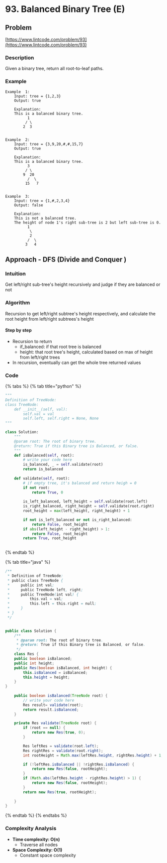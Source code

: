 # 93. Balanced Binary Tree \(E\)

## Problem

[https://www.lintcode.com/problem/93](https://www.lintcode.com/problem/93)

### Description

Given a binary tree, return all root-to-leaf paths.

### Example

```text
Example  1:
	Input: tree = {1,2,3}
	Output: true
	
	Explanation:
	This is a balanced binary tree.
		  1  
		 / \                
		2  3

	
Example  2:
	Input: tree = {3,9,20,#,#,15,7}
	Output: true
	
	Explanation:
	This is a balanced binary tree.
		  3  
		 / \                
		9  20                
		  /  \                
		 15   7 

	
Example  3:
	Input: tree = {1,#,2,3,4}
	Output: false
	
	Explanation:
	This is not a balanced tree. 
	The height of node 1's right sub-tree is 2 but left sub-tree is 0.
		  1  
		   \                
		   2                
		  /  \                
		 3   4
```

## Approach - DFS \(Divide and Conquer \)

### Intuition

Get left/right sub-tree's height recursively and judge if they are balanced or not

### Algorithm

Recursion to get left/right subtree's height respectively, and calculate the root height from left/right subtrees's height

#### Step by step 

* Recursion to return 
  * if\_balanced: if that root tree is balanced
  * height: that root tree's height, calculated based on max of height from left/right trees
* In recursion, eventually can get the whole tree returned values

### Code

{% tabs %}
{% tab title="python" %}
```python
"""
Definition of TreeNode:
class TreeNode:
    def __init__(self, val):
        self.val = val
        self.left, self.right = None, None
"""

class Solution:
    """
    @param root: The root of binary tree.
    @return: True if this Binary tree is Balanced, or false.
    """
    def isBalanced(self, root):
        # write your code here
        is_balanced, _ = self.validate(root)
        return is_balanced
    
    def validate(self, root):
        # if empty tree, it's balanced and return heigh = 0
        if not root:
            return True, 0
        
        is_left_balanced, left_height = self.validate(root.left)
        is_right_balanced, right_height = self.validate(root.right)
        root_height = max(left_height, right_height) + 1

        if not is_left_balanced or not is_right_balanced: 
            return False, root_height
        if abs(left_height - right_height) > 1:
            return False, root_height
        return True, root_height
        

```
{% endtab %}

{% tab title="java" %}
```java
/**
 * Definition of TreeNode:
 * public class TreeNode {
 *     public int val;
 *     public TreeNode left, right;
 *     public TreeNode(int val) {
 *         this.val = val;
 *         this.left = this.right = null;
 *     }
 * }
 */


public class Solution {
    /**
     * @param root: The root of binary tree.
     * @return: True if this Binary tree is Balanced, or false.
     */
    class Res {
    public boolean isBalanced;
    public int height;
    public Res(boolean isBalanced, int height) {
        this.isBalanced = isBalanced;
        this.height = height;
    }
}
    
    public boolean isBalanced(TreeNode root) {
        // write your code here
        Res result= validate(root);
        return result.isBalanced;
    }

    private Res validate(TreeNode root) {
        if (root == null) {
            return new Res(true, 0);
        }

        Res leftRes = validate(root.left);
        Res rightRes = validate(root.right);
        int rootHeight = Math.max(leftRes.height, rightRes.height) + 1;

        if (!leftRes.isBalanced || !rightRes.isBalanced) {
            return new Res(false, rootHeight);
        }
        if (Math.abs(leftRes.height - rightRes.height) > 1) {
            return new Res(false, rootHeight);
        }
        return new Res(true, rootHeight);
        
    }
}
```
{% endtab %}
{% endtabs %}

### Complexity Analysis

* **Time complexity: O\(n\)**
  * Traverse all nodes 
* **Space Complexity: O\(1\)**
  * Constant space complexity 

